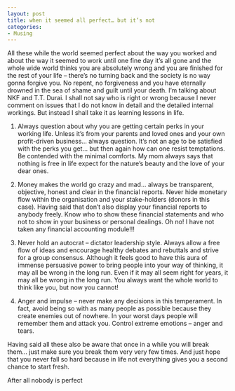 ```yaml
---
layout: post
title: when it seemed all perfect… but it’s not
categories:
- Musing
---
```


All these while the world seemed perfect about the way you worked and about the way it seemed to work until one fine day it’s all gone and the whole wide world thinks you are absolutely wrong and you are finished for the rest of your life – there’s no turning back and the society is no way gonna forgive you. No repent, no forgiveness and you have eternally drowned in the sea of shame and guilt until your death. I’m talking about NKF and T.T. Durai. I shall not say who is right or wrong because I never comment on issues that I do not know in detail and the detailed internal workings. But instead I shall take it as learning lessons in life.

1. Always question about why you are getting certain perks in your working life. Unless it’s from your parents and loved ones and your own profit-driven business... always question. It’s not an age to be satisfied with the perks you get... but then again how can one resist temptations. Be contended with the minimal comforts. My mom always says that nothing is free in life expect for the nature’s beauty and the love of your dear ones.

2. Money makes the world go crazy and mad... always be transparent, objective, honest and clear in the financial reports. Never hide monetary flow within the organisation and your stake-holders (donors in this case). Having said that don’t also display your financial reports to anybody freely. Know who to show these financial statements and who not to show in your business or personal dealings. Oh no! I have not taken any financial accounting module!!!

3. Never hold an autocrat – dictator leadership style. Always allow a free flow of ideas and encourage healthy debates and rebuttals and strive for a group consensus. Although it feels good to have this aura of immense persuasive power to bring people into your way of thinking, it may all be wrong in the long run. Even if it may all seem right for years, it may all be wrong in the long run. You always want the whole world to think like you, but now you cannot!

4. Anger and impulse – never make any decisions in this temperament. In fact, avoid being so with as many people as possible because they create enemies out of nowhere. In your worst days people will remember them and attack you. Control extreme emotions – anger and tears.

Having said all these also be aware that once in a while you will break them... just make sure you break them very very few times. And just hope that you never fall so hard because in life not everything gives you a second chance to start fresh.

After all nobody is perfect
